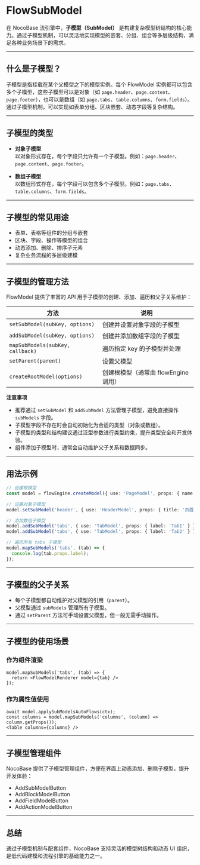 # FlowSubModel

在 NocoBase 流引擎中，**子模型（SubModel）** 是构建复杂模型树结构的核心能力。通过子模型机制，可以灵活地实现模型的嵌套、分组、组合等多层级结构，满足各种业务场景下的需求。

---

## 什么是子模型？

子模型是指挂载在某个父模型之下的模型实例。每个 FlowModel 实例都可以包含多个子模型，这些子模型可以是对象（如 `page.header`、`page.content`、`page.footer`），也可以是数组（如 `page.tabs`、`table.columns`、`form.fields`）。通过子模型机制，可以实现如表单分组、区块嵌套、动态字段等复杂结构。

---

## 子模型的类型

- **对象子模型**  
  以对象形式存在，每个字段只允许有一个子模型。例如：`page.header`、`page.content`、`page.footer`。

- **数组子模型**  
  以数组形式存在，每个字段可以包含多个子模型。例如：`page.tabs`、`table.columns`、`form.fields`。

---

## 子模型的常见用途

- 表单、表格等组件的分组与嵌套
- 区块、字段、操作等模型的组合
- 动态添加、删除、排序子元素
- 复杂业务流程的多层级建模

---

## 子模型的管理方法

FlowModel 提供了丰富的 API 用于子模型的创建、添加、遍历和父子关系维护：

| 方法 | 说明 |
|------|------|
| `setSubModel(subKey, options)` | 创建并设置对象字段的子模型 |
| `addSubModel(subKey, options)` | 创建并添加数组字段的子模型 |
| `mapSubModels(subKey, callback)` | 遍历指定 key 的子模型并处理 |
| `setParent(parent)` | 设置父模型 |
| `createRootModel(options)` | 创建根模型（通常由 flowEngine 调用） |

**注意事项**

- 推荐通过 `setSubModel` 和 `addSubModel` 方法管理子模型，避免直接操作 `subModels` 字段。
- 子模型字段不存在时会自动初始化为合适的类型（对象或数组）。
- 子模型的类型和结构建议通过泛型参数进行类型约束，提升类型安全和开发体验。
- 组件添加子模型时，通常会自动维护父子关系和数据同步。

---

## 用法示例

```ts
// 创建根模型
const model = flowEngine.createModel({ use: 'PageModel', props: { name: 'Demo' } });

// 设置对象子模型
model.setSubModel('header', { use: 'HeaderModel', props: { title: '页眉' } });

// 添加数组子模型
model.addSubModel('tabs', { use: 'TabModel', props: { label: 'Tab1' } });
model.addSubModel('tabs', { use: 'TabModel', props: { label: 'Tab2' } });

// 遍历所有 tabs 子模型
model.mapSubModels('tabs', (tab) => {
  console.log(tab.props.label);
});
```

---

## 子模型的父子关系

- 每个子模型都自动维护对父模型的引用（`parent`）。
- 父模型通过 `subModels` 管理所有子模型。
- 通过 `setParent` 方法可手动设置父模型，但一般无需手动操作。

---

## 子模型的使用场景

### 作为组件渲染

```tsx | pure
model.mapSubModels('tabs', (tab) => {
  return <FlowModelRenderer model={tab} />
});
```

### 作为属性值使用

```tsx | pure
await model.applySubModelsAutoFlows(ctx);
const columns = model.mapSubModels('columns', (column) => column.getProps());
<Table columns={columns} />
```

---

## 子模型管理组件

NocoBase 提供了子模型管理组件，方便在界面上动态添加、删除子模型，提升开发体验：

- AddSubModelButton
- AddBlockModelButton
- AddFieldModelButton
- AddActionModelButton 

<!-- <code src="./demos/flow-sub-model.tsx"></code> -->

---

## 总结

通过子模型机制与配套组件，NocoBase 支持灵活的模型树结构和动态 UI 组织，是低代码建模和流程引擎的基础能力之一。
